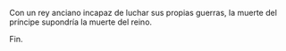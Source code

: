 Con un rey anciano incapaz de luchar sus propias guerras, la muerte del príncipe supondría la muerte del reino.

Fin.

